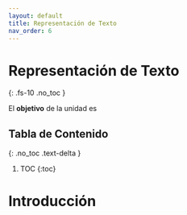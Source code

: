```yaml
---
layout: default
title: Representación de Texto
nav_order: 6
---
```


# Representación de Texto
{: .fs-10 .no_toc }

El **objetivo** de la unidad es 

## Tabla de Contenido
{: .no_toc .text-delta }

1. TOC
{:toc}


# Introducción